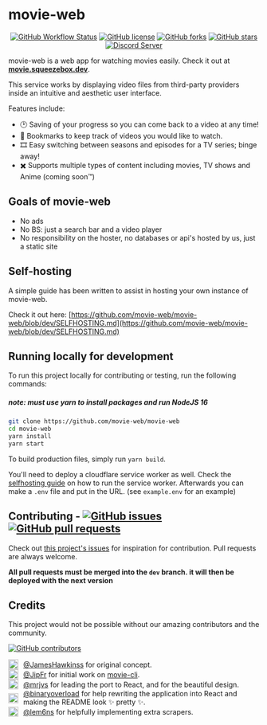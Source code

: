 <h1>movie-web</h1>

<p align="center">
<a href="https://github.com/movie-web/movie-web/actions"><img alt="GitHub Workflow Status" src="https://img.shields.io/github/actions/workflow/status/movie-web/movie-web/deploying.yml?branch=master&style=flat-square"></a>
<a href="https://github.com/movie-web/movie-web/blob/master/LICENSE.md"><img alt="GitHub license" src="https://img.shields.io/github/license/movie-web/movie-web?style=flat-square"></a>
<a href="https://github.com/movie-web/movie-web/network"><img alt="GitHub forks" src="https://img.shields.io/github/forks/movie-web/movie-web?style=flat-square"></a>
<a href="https://github.com/movie-web/movie-web/stargazers"><img alt="GitHub stars" src="https://img.shields.io/github/stars/movie-web/movie-web?style=flat-square"></a><br/>
<a href="https://discord.gg/vXsRvye8BS"><img src="https://discordapp.com/api/guilds/871713465100816424/widget.png?style=banner2" alt="Discord Server"></a>
</p>

movie-web is a web app for watching movies easily. Check it out at **[movie.squeezebox.dev](https://movie.squeezebox.dev)**.

This service works by displaying video files from third-party providers inside an intuitive and aesthetic user interface.

Features include:

- 🕑 Saving of your progress so you can come back to a video at any time!
- 🔖 Bookmarks to keep track of videos you would like to watch.
- 🎞️ Easy switching between seasons and episodes for a TV series; binge away!
- ✖️ Supports multiple types of content including movies, TV shows and Anime (coming soon™️)

## Goals of movie-web

- No ads
- No BS: just a search bar and a video player
- No responsibility on the hoster, no databases or api's hosted by us, just a static site

## Self-hosting

A simple guide has been written to assist in hosting your own instance of movie-web.

Check it out here: [https://github.com/movie-web/movie-web/blob/dev/SELFHOSTING.md](https://github.com/movie-web/movie-web/blob/dev/SELFHOSTING.md)

## Running locally for development

To run this project locally for contributing or testing, run the following commands:
<h5><b>note: must use yarn to install packages and run NodeJS 16</b></h5>

```bash
git clone https://github.com/movie-web/movie-web
cd movie-web
yarn install
yarn start
```

To build production files, simply run `yarn build`.

You'll need to deploy a cloudflare service worker as well. Check the [selfhosting guide](https://github.com/movie-web/movie-web/blob/dev/SELFHOSTING.md) on how to run the service worker. Afterwards you can make a `.env` file and put in the URL. (see `example.env` for an example)

<h2>Contributing - <a href="https://github.com/movie-web/movie-web/issues"><img alt="GitHub issues" src="https://img.shields.io/github/issues/movie-web/movie-web?style=flat-square"></a>
<a href="https://github.com/movie-web/movie-web/pulls"><img alt="GitHub pull requests" src="https://img.shields.io/github/issues-pr/movie-web/movie-web?style=flat-square"></a></h2>

Check out [this project's issues](https://github.com/movie-web/movie-web/issues) for inspiration for contribution. Pull requests are always welcome.

**All pull requests must be merged into the `dev` branch. it will then be deployed with the next version**

## Credits

This project would not be possible without our amazing contributors and the community.

<a href="https://github.com/movie-web/movie-web/graphs/contributors"><img alt="GitHub contributors" src="https://img.shields.io/github/contributors/movie-web/movie-web?style=flat-square"></a>

<div style="display:flex;align-items:center;grid-gap:10px">
<img src="https://github.com/JamesHawkinss.png?size=20" width="20"><span><a href="https://github.com/JamesHawkinss">@JamesHawkinss</a> for original concept.</span>
</div>

<div style="display:flex;align-items:center;grid-gap:10px">
<img src="https://github.com/JipFr.png?size=20" width="20"><span><a href="https://github.com/JipFr">@JipFr</a> for initial work on <a href="https://github.com/JipFr/movie-cli">movie-cli</a>.</span>
</div>

<div style="display:flex;align-items:center;grid-gap:10px">
<img src="https://github.com/mrjvs.png?size=20" width="20"><span><a href="https://github.com/mrjvs">@mrjvs</a> for leading the port to React, and for the beautiful design.</span>
</div>

<div style="display:flex;align-items:center;grid-gap:10px">
<img src="https://github.com/binaryoverload.png?size=20" width="20"><span><a href="https://github.com/binaryoverload">@binaryoverload</a> for help rewriting the application into React and making the README look ✨ pretty ✨.</span>
</div>

<div style="display:flex;align-items:center;grid-gap:10px">
<img src="https://github.com/lem6ns.png?size=20" width="20"><span><a href="https://github.com/lem6ns">@lem6ns</a> for helpfully implementing extra scrapers.</span>
</div>
